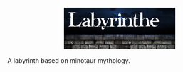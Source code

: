 <p align="center"> <img width="250" src="Assets/Img/banner.png"/></p>


A labyrinth based on minotaur mythology.

